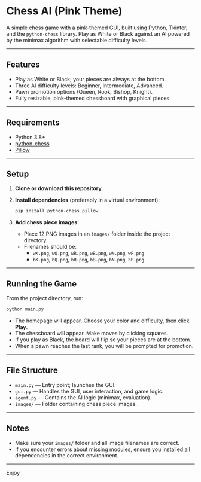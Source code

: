 # Chess AI (Pink Theme)

A simple chess game with a pink-themed GUI, built using Python, Tkinter, and the `python-chess` library. Play as White or Black against an AI powered by the minimax algorithm with selectable difficulty levels.

---

## Features

- Play as White or Black; your pieces are always at the bottom.
- Three AI difficulty levels: Beginner, Intermediate, Advanced.
- Pawn promotion options (Queen, Rook, Bishop, Knight).
- Fully resizable, pink-themed chessboard with graphical pieces.

---

## Requirements

- Python 3.8+
- [python-chess](https://pypi.org/project/python-chess/)
- [Pillow](https://pypi.org/project/Pillow/)

---

## Setup

1. **Clone or download this repository.**

2. **Install dependencies** (preferably in a virtual environment):

    ```sh
    pip install python-chess pillow
    ```

3. **Add chess piece images:**

    - Place 12 PNG images in an `images/` folder inside the project directory.
    - Filenames should be:
      - `wK.png`, `wQ.png`, `wR.png`, `wB.png`, `wN.png`, `wP.png`
      - `bK.png`, `bQ.png`, `bR.png`, `bB.png`, `bN.png`, `bP.png`

---

## Running the Game

From the project directory, run:

```sh
python main.py
```

- The homepage will appear. Choose your color and difficulty, then click **Play**.
- The chessboard will appear. Make moves by clicking squares.
- If you play as Black, the board will flip so your pieces are at the bottom.
- When a pawn reaches the last rank, you will be prompted for promotion.

---

## File Structure

- `main.py` — Entry point; launches the GUI.
- `gui.py` — Handles the GUI, user interaction, and game logic.
- `agent.py` — Contains the AI logic (minimax, evaluation).
- `images/` — Folder containing chess piece images.

---

## Notes

- Make sure your `images/` folder and all image filenames are correct.
- If you encounter errors about missing modules, ensure you installed all dependencies in the correct environment.

---

Enjoy